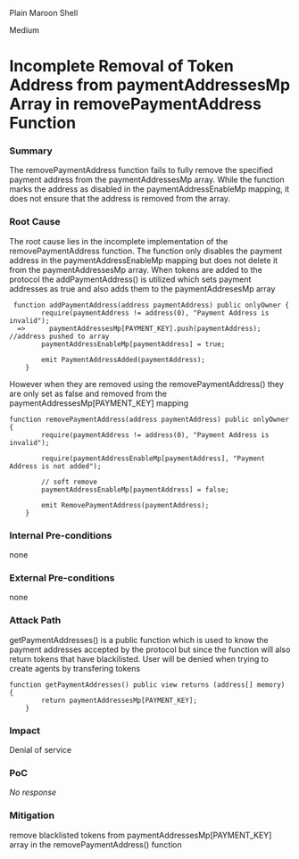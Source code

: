 Plain Maroon Shell

Medium

# Incomplete Removal of Token Address from paymentAddressesMp Array in removePaymentAddress Function

### Summary

The removePaymentAddress function fails to fully remove the specified payment address from the paymentAddressesMp array. While the function marks the address as disabled in the paymentAddressEnableMp mapping, it does not ensure that the address is removed from the array.

### Root Cause

The root cause lies in the incomplete implementation of the removePaymentAddress function. The function only disables the payment address in the paymentAddressEnableMp mapping but does not delete it from the paymentAddressesMp array. 
When tokens are added to the protocol the addPaymentAddress() is utilized which sets payment addresses as true and also adds them to the  paymentAddresesMp array

```solidity
 function addPaymentAddress(address paymentAddress) public onlyOwner {
        require(paymentAddress != address(0), "Payment Address is invalid");
  =>      paymentAddressesMp[PAYMENT_KEY].push(paymentAddress); //address pushed to array
        paymentAddressEnableMp[paymentAddress] = true;

        emit PaymentAddressAdded(paymentAddress);
    }
```

However when they are removed using the  removePaymentAddress() they are only set as false and removed from the paymentAddressesMp[PAYMENT_KEY] mapping

```solidity
function removePaymentAddress(address paymentAddress) public onlyOwner {
        require(paymentAddress != address(0), "Payment Address is invalid");

        require(paymentAddressEnableMp[paymentAddress], "Payment Address is not added");

        // soft remove
        paymentAddressEnableMp[paymentAddress] = false;

        emit RemovePaymentAddress(paymentAddress);
    }
```

### Internal Pre-conditions

none

### External Pre-conditions

none

### Attack Path

 getPaymentAddresses() is a public function which is used to know the payment addresses accepted by the protocol but since the function will also return tokens that have blackilisted. User will be denied when trying to create agents by transfering tokens
```solidity
function getPaymentAddresses() public view returns (address[] memory) {
        return paymentAddressesMp[PAYMENT_KEY];
    }
```

### Impact

Denial of service

### PoC

_No response_

### Mitigation

remove blacklisted tokens from paymentAddressesMp[PAYMENT_KEY] array in the removePaymentAddress() function